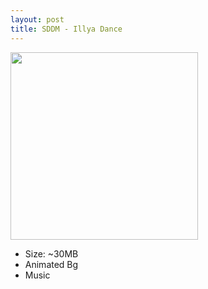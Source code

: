 ```yaml
---
layout: post
title: SDDM - Illya Dance
---
```

<img class="preview_image" height="300px" src="https://raw.githubusercontent.com/jurassicplayer/Weeb-Themes/master/weeb-sddm-themes/illyadance/screenshot.jpg" />

- Size: ~30MB
- Animated Bg
- Music

